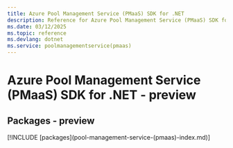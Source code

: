 ```yaml
---
title: Azure Pool Management Service (PMaaS) SDK for .NET
description: Reference for Azure Pool Management Service (PMaaS) SDK for .NET
ms.date: 03/12/2025
ms.topic: reference
ms.devlang: dotnet
ms.service: poolmanagementservice(pmaas)
---
```

# Azure Pool Management Service (PMaaS) SDK for .NET - preview
## Packages - preview
[!INCLUDE [packages](pool-management-service-(pmaas\)-index.md)]